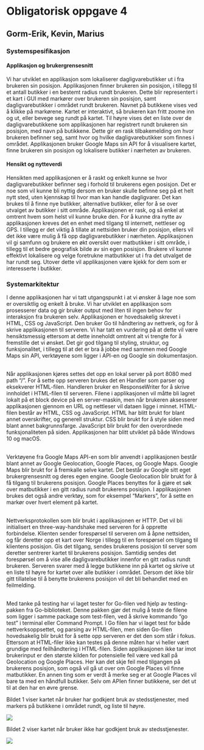 <h1>      Obligatorisk oppgave 4 </h1>
<h2>      Gorm-Erik, Kevin, Marius </h2>

<h3> Systemspesifikasjon </h3>
<h4>Applikasjon og brukergrensesnitt</h4>
<p>Vi har utviklet en applikasjon som lokaliserer dagligvarebutikker ut i fra brukeren sin posisjon.
Applikasjonen finner brukeren sin posisjon, i tillegg til et antall butikker i en bestemt radius rundt brukeren. 
Dette blir representert i et kart i GUI med markører over brukeren sin posisjon, samt dagligvarebutikker i området rundt brukeren.
Navnet på butikkene vises ved å klikke på markørene. 
Kartet er interaktivt, så brukeren kan fritt zoome inn og ut, eller bevege seg rundt på kartet. 
Til høyre vises det en liste over de dagligvarebutikkene som applikasjonen har registrert rundt brukeren sin posisjon, med navn på butikkene. 
Dette gir en rask tilbakemelding om hvor brukeren befinner seg, samt hvor og hvilke dagligvarebutikker som finnes i området. 
Applikasjonen bruker Google Maps sin API for å visualisere kartet, finne brukeren sin posisjon og lokalisere butikker i nærheten av brukeren.
</p>

  
  
<h4> Hensikt og nytteverdi </h4>
<p> Hensikten med applikasjonen er å raskt og enkelt kunne se hvor dagligvarebutikker befinner seg i forhold til brukerens egen posisjon. 
Det er noe som vil kunne bli nyttig dersom en bruker skulle befinne seg på et helt nytt sted, uten kjennskap til hvor man kan handle dagligvarer. 
Det kan brukes til å finne nye butikker, alternative butikker, eller for å se over utvalget av butikker i sitt område. 
Applikasjonen er rask, og så enkel at omtrent hvem som helst vil kunne bruke den. 
For å kunne dra nytte av applikasjonen kreves det en enhet med tilgang til internett, nettleser og GPS. 
I tillegg er det viktig å tillate at nettsiden bruker din posisjon, ellers vil det ikke være mulig å få opp dagligvarebutikker i nærheten. 
Applikasjonen vil gi samfunn og brukere en økt oversikt over matbutikker i sitt område, i tillegg til et bedre geografisk bilde av sin egen posisjon. 
Brukere vil kunne effektivt lokalisere og velge foretrukne matbutikker ut i fra det utvalget de har rundt seg. 
Utover dette vil applikasjonen være kjekk for dem som er interesserte i butikker.
</p>

<h3>Systemarkitektur</h3>
<p>I denne applikasjonen har vi tatt utgangspunkt i at vi ønsker å lage noe som er oversiktlig og enkelt å bruke. Vi har utviklet en applikasjon som prosesserer data og gir bruker output med liten til ingen behov for interaksjon fra brukeren selv. 
Applikasjonen er hovedsakelig skrevet i HTML, CSS og JavaScript. Den bruker Go til håndtering av nettverk, og for å skrive applikasjonen til serveren. Vi har tatt en vurdering på at dette vil være hensiktsmessig ettersom at dette inneholdt omtrent alt vi trengte for å fremstille det vi ønsket. Det gir god tilgang til styling, struktur, og funksjonalitet, i tillegg til at det er bra å jobbe med sammen med Google Maps sin API, verktøyene som ligger i API-en og Google sin dokumentasjon.


<br> Når  applikasjonen kjøres settes det opp en lokal server på port 8080 med path “/”. For å sette opp serveren brukes det en Handler som parser og eksekverer HTML-filen. Handleren bruker en ResponseWriter for å skrive innholdet i HTML-filen til serveren. 
Filene i applikasjonen vil måtte bli lagret lokalt på et block device på en server-maskin, men når brukeren aksesserer applikasjonen gjennom en URL og nettleser vil dataen ligge i minnet.
HTML-filen består av HTML, CSS og JavaScript. HTML har blitt brukt for blant annet overskrifter, og generell struktur. CSS blir brukt for å style siden med blant annet bakgrunnsfarge.
JavaScript blir brukt for den overordnede funksjonaliteten på siden. Applikasjonen har blitt utviklet på både Windows 10 og macOS.
 

<br> Verktøyene fra Google Maps API-en som blir anvendt i applikasjonen består blant annet av Google Geolocation, Google Places, og Google Maps.
Google Maps blir brukt for å fremkalle selve kartet. Det består av Google sitt eget brukergrensesnitt og deres egen engine. Google Geolocation blir brukt for å få tilgang til brukerens posisjon. Google Places benyttes for å gjøre et søk over matbutikker i en gitt radius rundt brukerens posisjon.
I applikasjonen brukes det også andre verktøy, som for eksempel “Markers”, for å sette en markør over hvert element på kartet.

<br> Nettverksprotokollen som blir brukt i applikasjonen er HTTP. Det vil bli initialisert en three-way-handshake med serveren for å opprette forbindelse. Klienten sender forespørsel til serveren om å åpne nettsiden, og får deretter opp et kart over Norge i tillegg til en forespørsel om tilgang til klientens posisjon. Gis det tilgang, sendes brukerens posisjon til server som deretter sentrerer kartet til brukerens posisjon. Samtidig sendes det forespørsel om å vise alle dagligvarebutikker innenfor en gitt radius rundt brukeren. Serveren svarer med å legge butikkene inn på kartet og skrive ut en liste til høyre for kartet over alle butikker i området. 
Dersom det ikke blir gitt tillatelse til å benytte brukerens posisjon vil det bli behandlet med en feilmelding.


<br> Med tanke på testing har vi laget tester for Go-filen ved hjelp av testing-pakken fra Go-biblioteket. Denne pakken gjør det mulig å teste de filene som ligger i samme package som test-filen, ved å skrive kommando “go test” i terminal eller Command Prompt. I Go filen har vi laget test for både nettverksoppsettet, og parsing av HTML-filen, men siden Go-filen hovedsakelig blir brukt for å sette opp serveren er det den som står i fokus. Ettersom at HTML-filer ikke kan testes på denne måten har vi heller vært grundige med feilhåndtering i HTML-filen. Siden applikasjonen ikke tar imot brukerinput er den største kilden for potensielle feil være ved kall på Geolocation og Google Places.
Her kan det skje feil med tilgangen på brukerens posisjon, som også vil gå ut over om Google Places vil finne matbutikker. En annen ting som er verdt å merke seg er at Google Places vil bare ta med en håndfull butikker. Selv om APIen finner butikkene, ser det ut til at den har en øvre grense. </p>


<p>Bildet 1 viser kartet når bruker har godkjent bruk av stedsstjenester, med markers på butikkene i området rundt, og liste til høyre.</p>
<img src="Feil-Bruker/Oblig4/bilder/bilde1.png">
<p> Bildet 2 viser kartet når bruker ikke har godkjent bruk av stedsstjenester.</p>
<img src="https://github.com/gormaar/Feil-Bruker/tree/master/Oblig4/bilder/bilde2.png">
